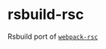 # rsbuild-rsc

Rsbuild port of [`webpack-rsc`](https://github.com/hi-ogawa/experiments/tree/main/webpack-rsc)

